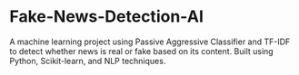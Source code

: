 # Fake-News-Detection-AI
A machine learning project using Passive Aggressive Classifier and TF-IDF to detect whether news is real or fake based on its content. Built using Python, Scikit-learn, and NLP techniques.
